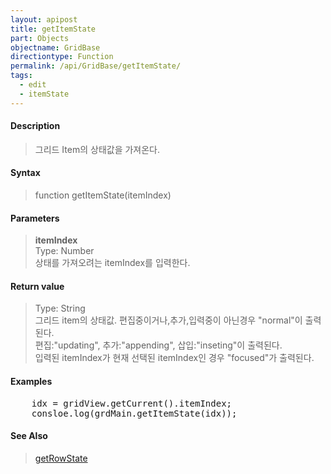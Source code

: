 ```yaml
---
layout: apipost
title: getItemState
part: Objects
objectname: GridBase
directiontype: Function
permalink: /api/GridBase/getItemState/
tags:
  - edit
  - itemState
---
```



#### Description

> 그리드 Item의 상태값을 가져온다.  

#### Syntax

> function getItemState(itemIndex)  

#### Parameters

> **itemIndex**  
> Type: Number  
> 상태를 가져오려는 itemIndex를 입력한다.  

#### Return value

> Type: String  
> 그리드 item의 상태값. 편집중이거나,추가,입력중이 아닌경우 "normal"이 출력된다.  
> 편집:"updating", 추가:"appending", 삽입:"inseting"이 출력된다.  
> 입력된 itemIndex가 현재 선택된 itemIndex인 경우 "focused"가 출력된다.

#### Examples 

<pre class="prettyprint">
    idx = gridView.getCurrent().itemIndex;
    consloe.log(grdMain.getItemState(idx));
</pre>

#### See Also
> [getRowState](/api/dataProvider/getRowState)